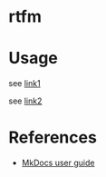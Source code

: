 # rtfm

# Usage

see [link1](link1.md)

see [link2](link2.md)

# References

- [MkDocs user guide](https://www.mkdocs.org/user-guide)
